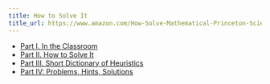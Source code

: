 ```yaml
---
title: How to Solve It
title_url: https://www.amazon.com/How-Solve-Mathematical-Princeton-Science/dp/069116407X/
---
```


- [Part I. In the Classroom](part-1)
- [Part II. How to Solve It](part-2)
- [Part III. Short Dictionary of Heuristics](part-3)
- [Part IV: Problems, Hints, Solutions](part-4)
